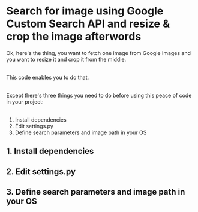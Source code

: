 
<h1>Search for image using Google Custom Search API and resize & crop the image afterwords</h1>

<p>

Ok, here's the thing, you want to fetch one image from Google Images and you want to resize it and crop it from the middle.<br /><br />

This code enables you to do that.<br /><br />

Except there's three things you need to do before using this peace of code in your project:<br /><br />

1. Install dependencies<br />
2. Edit settings.py<br />
3. Define search parameters and image path in your OS

</p>

<p>

<h2>1. Install dependencies</h2>


<h2>2. Edit settings.py</h2>


<h2>3. Define search parameters and image path in your OS</h2>


</p>
